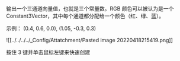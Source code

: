 输出一个三通道向量值，也就是三个常量数。RGB 颜色可以被认为是一个 Constant3Vector，其中每个通道都分配给一个颜色（红、绿、蓝）。

示例： (0.4, 0.6, 0.0), (1.05, -0.3, 0.3)

![[../../../../_Config/Attatchment/Pasted image 20220418215419.png]]

按住 3 键并单击鼠标左键来快速创建